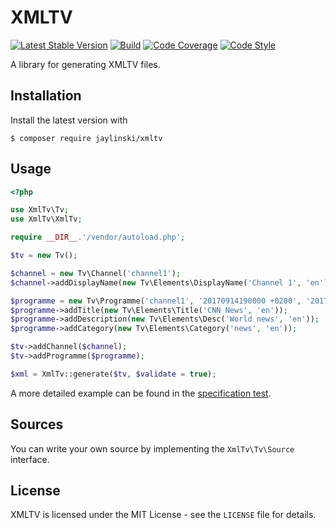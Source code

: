 # XMLTV

[![Latest Stable Version](https://poser.pugx.org/jaylinski/xmltv/v/stable)](https://packagist.org/packages/jaylinski/xmltv)
[![Build](https://img.shields.io/github/actions/workflow/status/jaylinski/xmltv/ci.yml?branch=master)](https://github.com/jaylinski/xmltv/actions)
[![Code Coverage](https://codecov.io/gh/jaylinski/xmltv/branch/master/graph/badge.svg)](https://codecov.io/gh/jaylinski/xmltv)
[![Code Style](https://styleci.io/repos/101584271/shield)](https://styleci.io/repos/101584271)

A library for generating XMLTV files.

## Installation

Install the latest version with

`$ composer require jaylinski/xmltv`

## Usage

```php
<?php

use XmlTv\Tv;
use XmlTv\XmlTv;

require __DIR__.'/vendor/autoload.php';

$tv = new Tv();

$channel = new Tv\Channel('channel1');
$channel->addDisplayName(new Tv\Elements\DisplayName('Channel 1', 'en'));

$programme = new Tv\Programme('channel1', '20170914190000 +0200', '20170914200000 +0200');
$programme->addTitle(new Tv\Elements\Title('CNN News', 'en'));
$programme->addDescription(new Tv\Elements\Desc('World news', 'en'));
$programme->addCategory(new Tv\Elements\Category('news', 'en'));

$tv->addChannel($channel);
$tv->addProgramme($programme);

$xml = XmlTv::generate($tv, $validate = true);
```

A more detailed example can be found in the
[specification test](https://github.com/jaylinski/xmltv/blob/master/spec/XmlTv/XmlTvSpec.php).

## Sources

You can write your own source by implementing the `XmlTv\Tv\Source` interface.

## License

XMLTV is licensed under the MIT License - see the `LICENSE` file for details.
